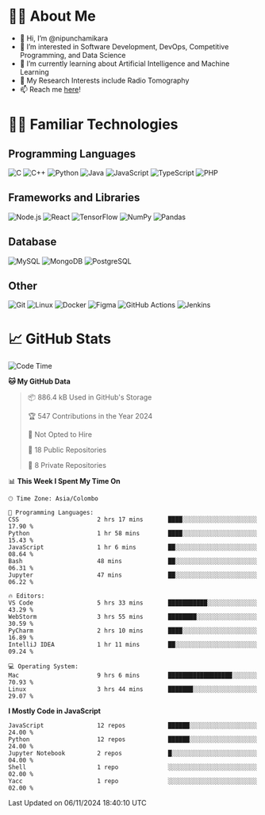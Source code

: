 # 🙋‍♂️ About Me
- 👋 Hi, I’m @nipunchamikara
- 👀 I’m interested in Software Development, DevOps, Competitive Programming, and Data Science
- 🌱 I’m currently learning about Artificial Intelligence and Machine Learning
- 📜 My Research Interests include Radio Tomography
- 📫 Reach me [here](mailto:nipunchamikara@yahoo.com)!

# 👨‍💻 Familiar Technologies

## Programming Languages
![C](https://img.icons8.com/color/48/000000/c-programming.png "C")
![C++](https://img.icons8.com/color/48/000000/c-plus-plus-logo.png "C++")
![Python](https://img.icons8.com/color/48/000000/python.png "Python")
![Java](https://img.icons8.com/color/48/000000/java-coffee-cup-logo.png "Java")
![JavaScript](https://img.icons8.com/color/48/000000/javascript.png "JavaScript")
![TypeScript](https://img.icons8.com/color/48/000000/typescript.png "TypeScript")
![PHP](https://img.icons8.com/officel/48/000000/php-logo.png "PHP")

## Frameworks and Libraries
![Node.js](https://img.icons8.com/color/48/000000/nodejs.png "Node.js")
![React](https://img.icons8.com/officel/48/000000/react.png "React")
![TensorFlow](https://img.icons8.com/color/48/000000/tensorflow.png "TensorFlow")
![NumPy](https://img.icons8.com/color/48/000000/numpy.png "NumPy")
![Pandas](https://img.icons8.com/color/48/000000/pandas.png "Pandas")

## Database
![MySQL](https://img.icons8.com/color/48/000000/mysql-logo.png "MySQL")
![MongoDB](https://img.icons8.com/color/48/000000/mongodb.png "MongoDB")
![PostgreSQL](https://img.icons8.com/color/48/000000/postgreesql.png "PostgreSQL")

## Other
![Git](https://img.icons8.com/color/48/000000/git.png "Git")
![Linux](https://img.icons8.com/color/48/000000/linux.png "Linux")
![Docker](https://img.icons8.com/color/48/000000/docker.png "Docker")
![Figma](https://img.icons8.com/color/48/000000/figma.png "Figma")
![GitHub Actions](https://img.icons8.com/color/48/000000/github.png "GitHub Actions")
![Jenkins](https://img.icons8.com/color/48/000000/jenkins.png "Jenkins")

# 📈 GitHub Stats

<!--START_SECTION:waka-->
![Code Time](http://img.shields.io/badge/Code%20Time-1%2C046%20hrs%2044%20mins-blue)

**🐱 My GitHub Data** 

> 📦 886.4 kB Used in GitHub's Storage 
 > 
> 🏆 547 Contributions in the Year 2024
 > 
> 🚫 Not Opted to Hire
 > 
> 📜 18 Public Repositories 
 > 
> 🔑 8 Private Repositories 
 > 
📊 **This Week I Spent My Time On** 

```text
🕑︎ Time Zone: Asia/Colombo

💬 Programming Languages: 
CSS                      2 hrs 17 mins       ████░░░░░░░░░░░░░░░░░░░░░   17.90 % 
Python                   1 hr 58 mins        ████░░░░░░░░░░░░░░░░░░░░░   15.43 % 
JavaScript               1 hr 6 mins         ██░░░░░░░░░░░░░░░░░░░░░░░   08.64 % 
Bash                     48 mins             ██░░░░░░░░░░░░░░░░░░░░░░░   06.31 % 
Jupyter                  47 mins             ██░░░░░░░░░░░░░░░░░░░░░░░   06.22 % 

🔥 Editors: 
VS Code                  5 hrs 33 mins       ███████████░░░░░░░░░░░░░░   43.29 % 
WebStorm                 3 hrs 55 mins       ████████░░░░░░░░░░░░░░░░░   30.59 % 
PyCharm                  2 hrs 10 mins       ████░░░░░░░░░░░░░░░░░░░░░   16.89 % 
IntelliJ IDEA            1 hr 11 mins        ██░░░░░░░░░░░░░░░░░░░░░░░   09.24 % 

💻 Operating System: 
Mac                      9 hrs 6 mins        ██████████████████░░░░░░░   70.93 % 
Linux                    3 hrs 44 mins       ███████░░░░░░░░░░░░░░░░░░   29.07 % 
```

**I Mostly Code in JavaScript** 

```text
JavaScript               12 repos            ██████░░░░░░░░░░░░░░░░░░░   24.00 % 
Python                   12 repos            ██████░░░░░░░░░░░░░░░░░░░   24.00 % 
Jupyter Notebook         2 repos             █░░░░░░░░░░░░░░░░░░░░░░░░   04.00 % 
Shell                    1 repo              ░░░░░░░░░░░░░░░░░░░░░░░░░   02.00 % 
Yacc                     1 repo              ░░░░░░░░░░░░░░░░░░░░░░░░░   02.00 % 
```




 Last Updated on 06/11/2024 18:40:10 UTC
<!--END_SECTION:waka-->

